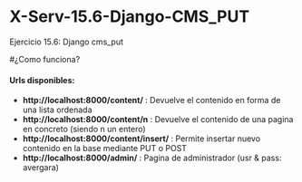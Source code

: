 # X-Serv-15.6-Django-CMS_PUT
Ejercicio 15.6: Django cms_put


#¿Como funciona?

#### Urls disponibles:
* __http://localhost:8000/content/__ : Devuelve el contenido en forma de una lista ordenada
* __http://localhost:8000/content/n__ : Devuelve el contenido de una pagina en concreto (siendo n un entero)
* __http://localhost:8000/content/insert/__ : Permite insertar nuevo contenido en la base mediante PUT o POST
* __http://localhost:8000/admin/__ : Pagina de administrador (usr & pass: avergara)
